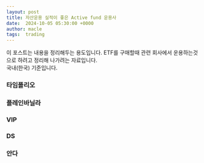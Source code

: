 ```yaml
---
layout: post
title: 자산운용 실적이 좋은 Active fund 운용사
date:  2024-10-05 05:30:00 +0000
author: macle
tags:  trading
---
```


이 포스트는 내용을 정리해두는 용도입니다. ETF를 구매할때 관련 회사에서 운용하는것으로 하려고 정리해 나가려는 자료입니다.
<br>
국내(한국) 기준입니다.

### 타임폴리오 

### 플레인바닐라 

### VIP

### DS

### 안다

